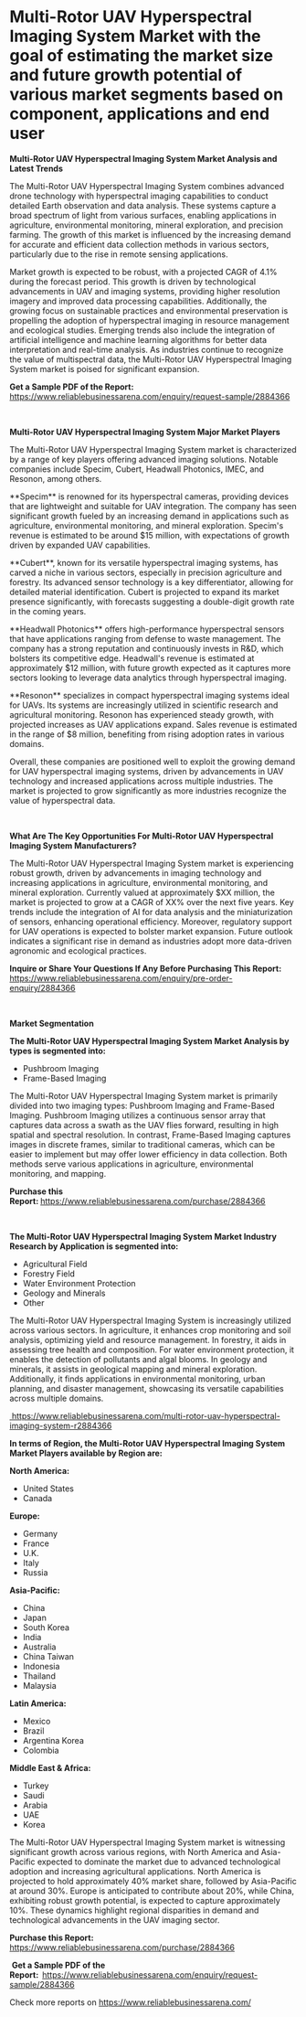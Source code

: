 <p><h1>Multi-Rotor UAV Hyperspectral Imaging System Market with the goal of estimating the market size and future growth potential of various market segments based on component, applications and end user</h1></p><p><strong>Multi-Rotor UAV Hyperspectral Imaging System Market Analysis and Latest Trends</strong></p>
<p><p>The Multi-Rotor UAV Hyperspectral Imaging System combines advanced drone technology with hyperspectral imaging capabilities to conduct detailed Earth observation and data analysis. These systems capture a broad spectrum of light from various surfaces, enabling applications in agriculture, environmental monitoring, mineral exploration, and precision farming. The growth of this market is influenced by the increasing demand for accurate and efficient data collection methods in various sectors, particularly due to the rise in remote sensing applications.</p><p>Market growth is expected to be robust, with a projected CAGR of 4.1% during the forecast period. This growth is driven by technological advancements in UAV and imaging systems, providing higher resolution imagery and improved data processing capabilities. Additionally, the growing focus on sustainable practices and environmental preservation is propelling the adoption of hyperspectral imaging in resource management and ecological studies. Emerging trends also include the integration of artificial intelligence and machine learning algorithms for better data interpretation and real-time analysis. As industries continue to recognize the value of multispectral data, the Multi-Rotor UAV Hyperspectral Imaging System market is poised for significant expansion.</p></p>
<p><strong>Get a Sample PDF of the Report:&nbsp;</strong> <a href="https://www.reliablebusinessarena.com/enquiry/request-sample/2884366?utm_campaign=2033&utm_medium=2&utm_source=Github&utm_content=ia&utm_term=13032025&utm_id=multi-rotor-uav-hyperspectral-imaging-system">https://www.reliablebusinessarena.com/enquiry/request-sample/2884366</a></p>
<p>&nbsp;</p>
<p><strong>Multi-Rotor UAV Hyperspectral Imaging System Major Market Players</strong></p>
<p><p>The Multi-Rotor UAV Hyperspectral Imaging System market is characterized by a range of key players offering advanced imaging solutions. Notable companies include Specim, Cubert, Headwall Photonics, IMEC, and Resonon, among others.</p><p>**Specim** is renowned for its hyperspectral cameras, providing devices that are lightweight and suitable for UAV integration. The company has seen significant growth fueled by an increasing demand in applications such as agriculture, environmental monitoring, and mineral exploration. Specim's revenue is estimated to be around $15 million, with expectations of growth driven by expanded UAV capabilities.</p><p>**Cubert**, known for its versatile hyperspectral imaging systems, has carved a niche in various sectors, especially in precision agriculture and forestry. Its advanced sensor technology is a key differentiator, allowing for detailed material identification. Cubert is projected to expand its market presence significantly, with forecasts suggesting a double-digit growth rate in the coming years.</p><p>**Headwall Photonics** offers high-performance hyperspectral sensors that have applications ranging from defense to waste management. The company has a strong reputation and continuously invests in R&D, which bolsters its competitive edge. Headwall's revenue is estimated at approximately $12 million, with future growth expected as it captures more sectors looking to leverage data analytics through hyperspectral imaging.</p><p>**Resonon** specializes in compact hyperspectral imaging systems ideal for UAVs. Its systems are increasingly utilized in scientific research and agricultural monitoring. Resonon has experienced steady growth, with projected increases as UAV applications expand. Sales revenue is estimated in the range of $8 million, benefiting from rising adoption rates in various domains.</p><p>Overall, these companies are positioned well to exploit the growing demand for UAV hyperspectral imaging systems, driven by advancements in UAV technology and increased applications across multiple industries. The market is projected to grow significantly as more industries recognize the value of hyperspectral data.</p></p>
<p>&nbsp;</p>
<p><strong>What Are The Key Opportunities For Multi-Rotor UAV Hyperspectral Imaging System Manufacturers?</strong></p>
<p><p>The Multi-Rotor UAV Hyperspectral Imaging System market is experiencing robust growth, driven by advancements in imaging technology and increasing applications in agriculture, environmental monitoring, and mineral exploration. Currently valued at approximately $XX million, the market is projected to grow at a CAGR of XX% over the next five years. Key trends include the integration of AI for data analysis and the miniaturization of sensors, enhancing operational efficiency. Moreover, regulatory support for UAV operations is expected to bolster market expansion. Future outlook indicates a significant rise in demand as industries adopt more data-driven agronomic and ecological practices.</p></p>
<p><strong>Inquire or Share Your Questions If Any Before Purchasing This Report:</strong> <a href="https://www.reliablebusinessarena.com/enquiry/pre-order-enquiry/2884366?utm_campaign=2033&utm_medium=2&utm_source=Github&utm_content=ia&utm_term=13032025&utm_id=multi-rotor-uav-hyperspectral-imaging-system">https://www.reliablebusinessarena.com/enquiry/pre-order-enquiry/2884366</a></p>
<p>&nbsp;</p>
<p><strong>Market Segmentation</strong></p>
<p><strong>The Multi-Rotor UAV Hyperspectral Imaging System Market Analysis by types is segmented into:</strong></p>
<p><ul><li>Pushbroom Imaging</li><li>Frame-Based Imaging</li></ul></p>
<p><p>The Multi-Rotor UAV Hyperspectral Imaging System market is primarily divided into two imaging types: Pushbroom Imaging and Frame-Based Imaging. Pushbroom Imaging utilizes a continuous sensor array that captures data across a swath as the UAV flies forward, resulting in high spatial and spectral resolution. In contrast, Frame-Based Imaging captures images in discrete frames, similar to traditional cameras, which can be easier to implement but may offer lower efficiency in data collection. Both methods serve various applications in agriculture, environmental monitoring, and mapping.</p></p>
<p><strong>Purchase this Report:&nbsp;</strong><a href="https://www.reliablebusinessarena.com/purchase/2884366?utm_campaign=2033&utm_medium=2&utm_source=Github&utm_content=ia&utm_term=13032025&utm_id=multi-rotor-uav-hyperspectral-imaging-system">https://www.reliablebusinessarena.com/purchase/2884366</a></p>
<p>&nbsp;</p>
<p><strong>The Multi-Rotor UAV Hyperspectral Imaging System Market Industry Research by Application is segmented into:</strong></p>
<p><ul><li>Agricultural Field</li><li>Forestry Field</li><li>Water Environment Protection</li><li>Geology and Minerals</li><li>Other</li></ul></p>
<p><p>The Multi-Rotor UAV Hyperspectral Imaging System is increasingly utilized across various sectors. In agriculture, it enhances crop monitoring and soil analysis, optimizing yield and resource management. In forestry, it aids in assessing tree health and composition. For water environment protection, it enables the detection of pollutants and algal blooms. In geology and minerals, it assists in geological mapping and mineral exploration. Additionally, it finds applications in environmental monitoring, urban planning, and disaster management, showcasing its versatile capabilities across multiple domains.</p></p>
<p><a href="https://www.reliablebusinessarena.com/multi-rotor-uav-hyperspectral-imaging-system-r2884366?utm_campaign=2033&utm_medium=2&utm_source=Github&utm_content=ia&utm_term=13032025&utm_id=multi-rotor-uav-hyperspectral-imaging-system">&nbsp;https://www.reliablebusinessarena.com/multi-rotor-uav-hyperspectral-imaging-system-r2884366</a></p>
<p><strong>In terms of Region, the Multi-Rotor UAV Hyperspectral Imaging System Market Players available by Region are:</strong></p>
<p>
    <p> <strong> North America: </strong>
        <ul>
            <li>United States</li>
            <li>Canada</li>
        </ul>
        </p> 
    <p> <strong> Europe: </strong>
        <ul>
            <li>Germany</li>
            <li>France</li>
            <li>U.K.</li>
            <li>Italy</li>
            <li>Russia</li>
        </ul>
        </p> 
    <p> <strong> Asia-Pacific: </strong>
        <ul>
            <li>China</li>
            <li>Japan</li>
            <li>South Korea</li>
            <li>India</li>
            <li>Australia</li>
            <li>China Taiwan</li>
            <li>Indonesia</li>
            <li>Thailand</li>
            <li>Malaysia</li>
        </ul>
        </p> 
    <p> <strong> Latin America: </strong>
        <ul>
            <li>Mexico</li>
            <li>Brazil</li>
            <li>Argentina Korea</li>
            <li>Colombia</li>
        </ul>
        </p> 
    <p> <strong> Middle East & Africa: </strong>
        <ul>
            <li>Turkey</li>
            <li>Saudi</li>
            <li>Arabia</li>
            <li>UAE</li>
            <li>Korea</li>
        </ul>
    </p>
    </p>
<p><p>The Multi-Rotor UAV Hyperspectral Imaging System market is witnessing significant growth across various regions, with North America and Asia-Pacific expected to dominate the market due to advanced technological adoption and increasing agricultural applications. North America is projected to hold approximately 40% market share, followed by Asia-Pacific at around 30%. Europe is anticipated to contribute about 20%, while China, exhibiting robust growth potential, is expected to capture approximately 10%. These dynamics highlight regional disparities in demand and technological advancements in the UAV imaging sector.</p></p>
<p><strong>Purchase this Report: </strong><a href="https://www.reliablebusinessarena.com/purchase/2884366?utm_campaign=2033&utm_medium=2&utm_source=Github&utm_content=ia&utm_term=13032025&utm_id=multi-rotor-uav-hyperspectral-imaging-system">https://www.reliablebusinessarena.com/purchase/2884366</a></p>
<p>&nbsp;<strong>Get a Sample PDF of the Report:&nbsp;&nbsp;</strong><a href="https://www.reliablebusinessarena.com/enquiry/request-sample/2884366?utm_campaign=2033&utm_medium=2&utm_source=Github&utm_content=ia&utm_term=13032025&utm_id=multi-rotor-uav-hyperspectral-imaging-system">https://www.reliablebusinessarena.com/enquiry/request-sample/2884366</a></p>
<p><strong></strong></p>
<p>Check more reports on <a href="https://www.reliablebusinessarena.com/?utm_campaign=2033&utm_medium=2&utm_source=Github&utm_content=ia&utm_term=13032025&utm_id=multi-rotor-uav-hyperspectral-imaging-system">https://www.reliablebusinessarena.com/</a></p>